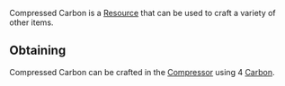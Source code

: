 Compressed Carbon is a [Resource](https://github.com/Slimefun/Slimefun4/wiki/Resources) that can be used to craft a variety of other items.

## Obtaining
Compressed Carbon can be crafted in the [Compressor](https://github.com/Slimefun/Slimefun4/wiki/Compressor) using 4 [Carbon](https://github.com/Slimefun/Slimefun4/wiki/Carbon).
